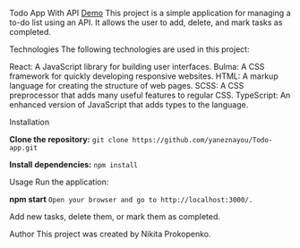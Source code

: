 Todo App With API
[Demo](https://yaneznayou.github.io/react_todo-app-with-api/)
This project is a simple application for managing a to-do list using an API. It allows the user to add, delete, and mark tasks as completed.

Technologies
The following technologies are used in this project:

React: A JavaScript library for building user interfaces.
Bulma: A CSS framework for quickly developing responsive websites.
HTML: A markup language for creating the structure of web pages.
SCSS: A CSS preprocessor that adds many useful features to regular CSS.
TypeScript: An enhanced version of JavaScript that adds types to the language.

Installation

**Clone the repository:**
`git clone https://github.com/yaneznayou/Todo-app.git`

**Install dependencies:**
`npm install`

Usage
Run the application:

**npm start**
`Open your browser and go to http://localhost:3000/.`

Add new tasks, delete them, or mark them as completed.

Author
This project was created by Nikita Prokopenko.
